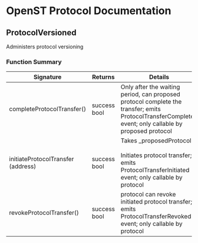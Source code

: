 # OpenST Protocol Documentation

## ProtocolVersioned


Administers protocol versioning

### Function Summary

Signature | Returns | Details
--- | --- | ---
completeProtocolTransfer() | success bool | Only after the waiting period, can proposed protocol complete the transfer; emits ProtocolTransferCompleted event; only callable by proposed protocol
initiateProtocolTransfer<br/>(address) | success bool | Takes _proposedProtocol<br/><br/>Initiates protocol transfer; emits ProtocolTransferInitiated event; only callable by protocol
revokeProtocolTransfer() | success bool | protocol can revoke initiated protocol transfer; emits ProtocolTransferRevoked event; only callable by protocol

